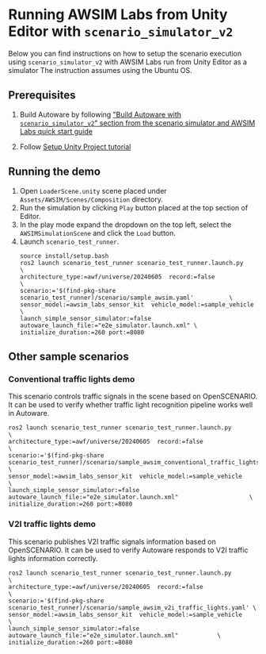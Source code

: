 # Running AWSIM Labs from Unity Editor with `scenario_simulator_v2`

Below you can find instructions on how to setup the scenario execution using `scenario_simulator_v2` with AWSIM Labs run from Unity Editor as a simulator
The instruction assumes using the Ubuntu OS.

## Prerequisites
1. Build Autoware by following ["Build Autoware with `scenario_simulator_v2`" section from the scenario simulator and AWSIM Labs quick start guide](https://autowarefoundation.github.io/AWSIM-Labs/main/GettingStarted/UsingOpenSCENARIO)

2. Follow [Setup Unity Project tutorial](../../../GettingStarted/SetupUnityProject/index.md)

## Running the demo

1. Open `LoaderScene.unity` scene placed under `Assets/AWSIM/Scenes/Composition` directory.
2. Run the simulation by clicking `Play` button placed at the top section of Editor.
3. In the play mode expand the dropdown on the top left, select the `AWSIMSimulationScene` and click the `Load` button.
4. Launch `scenario_test_runner`.
   ```
   source install/setup.bash
   ros2 launch scenario_test_runner scenario_test_runner.launch.py                        \
   architecture_type:=awf/universe/20240605  record:=false                                         \
   scenario:='$(find-pkg-share scenario_test_runner)/scenario/sample_awsim.yaml'          \
   sensor_model:=awsim_labs_sensor_kit  vehicle_model:=sample_vehicle                          \
   launch_simple_sensor_simulator:=false autoware_launch_file:="e2e_simulator.launch.xml" \
   initialize_duration:=260 port:=8080
   ```
## Other sample scenarios

### Conventional traffic lights demo

This scenario controls traffic signals in the scene based on OpenSCENARIO. It can be used to verify whether traffic light recognition pipeline works well in Autoware.

```
ros2 launch scenario_test_runner scenario_test_runner.launch.py                                           \
architecture_type:=awf/universe/20240605  record:=false                                                            \
scenario:='$(find-pkg-share scenario_test_runner)/scenario/sample_awsim_conventional_traffic_lights.yaml' \
sensor_model:=awsim_labs_sensor_kit  vehicle_model:=sample_vehicle                                             \
launch_simple_sensor_simulator:=false autoware_launch_file:="e2e_simulator.launch.xml"                    \
initialize_duration:=260 port:=8080
```

### V2I traffic lights demo

This scenario publishes V2I traffic signals information based on OpenSCENARIO. It can be used to verify Autoware responds to V2I traffic lights information correctly.

```
ros2 launch scenario_test_runner scenario_test_runner.launch.py                                  \
architecture_type:=awf/universe/20240605  record:=false                                                   \
scenario:='$(find-pkg-share scenario_test_runner)/scenario/sample_awsim_v2i_traffic_lights.yaml' \
sensor_model:=awsim_labs_sensor_kit  vehicle_model:=sample_vehicle                                    \
launch_simple_sensor_simulator:=false autoware_launch_file:="e2e_simulator.launch.xml"           \
initialize_duration:=260 port:=8080
```

